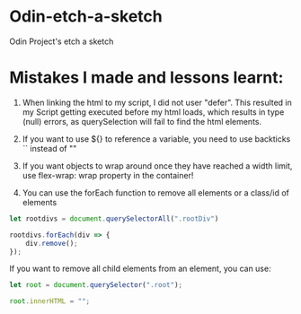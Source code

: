 # Odin-etch-a-sketch
Odin Project's etch a sketch

# Mistakes I made and lessons learnt:

1. When linking the html to my script, I did not user "defer". This resulted in my Script getting executed before my html loads, which results in type (null) errors, as querySelection will fail to find the html elements. 

2. If you want to use ${} to reference a variable, you need to use backticks `` instead of ""

3. If you want objects to wrap around once they have reached a width limit, use flex-wrap: wrap property in the container!

4.   You can use the forEach function to remove all elements or a class/id of elements

```javascript
let rootdivs = document.querySelectorAll(".rootDiv")

rootdivs.forEach(div => {
    div.remove();
});
```
If you want to remove all child elements from an element, you can use:

```javascript
let root = document.querySelector(".root");

root.innerHTML = "";




